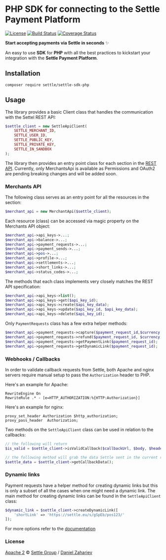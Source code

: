 # PHP SDK for connecting to the Settle Payment Platform

[![License](https://img.shields.io/badge/license-Apache%202-brightgreen.svg)](https://github.com/daniel-zahariev/music-codes/blob/master/COPYING)
[![Build Status](https://app.travis-ci.com/SettleAPI/settle-sdk-php.svg?branch=main)](https://app.travis-ci.com/github/daniel-zahariev/settle-sdk-php)
[![Coverage Status](https://coveralls.io/repos/github/SettleAPI/settle-sdk-php/badge.svg)](https://coveralls.io/github/SettleAPI/settle-sdk-php)

**Start accepting payments via Settle in seconds** ✨

An easy to use **SDK** for **PHP** with all the best practices to kickstart your integration with the **Settle Payment Platform**.

## Installation

`composer require settle/settle-sdk-php`

## Usage

The library provides a basic Client class that handles the communication with the Settel REST API:  

```php
$settle_client = new SettleApiClient(
    SETTLE_MERCHANT_ID,
    SETTLE_USER_ID,
    SETTLE_PUBLIC_KEY,
    SETTLE_PRIVATE_KEY,
    SETTLE_IN_SANDBOX
);
```

The library then provides an entry point class for each section in the [REST API](https://api.support.settle.eu/api/reference/rest/v1/).
Currently, only MerchantsApi is available as Permissions and OAuth2 are pending breaking changes and will be added soon.


### Merchants API
The following class serves as an entry point for all the resources in the section:  
```php
$merchant_api = new MerchantApi($settle_client);
```
Each resource (class) can be accessed via magic property on the Merchants API object:

```php
$merchant_api->api_keys->...;
$merchant_api->balance->...;
$merchant_api->payment_requests->...;
$merchant_api->payment_sends->...;
$merchant_api->pos->...;
$merchant_api->profile->...;
$merchant_api->settlements->...;
$merchant_api->short_links->...;
$merchant_api->status_codes->...;
```

The methods that each class implements very closely matches the REST API specification:

```php
$merchant_api->api_keys->list();
$merchant_api->api_keys->get($api_key_id);
$merchant_api->api_keys->create($api_key_data);
$merchant_api->api_keys->update($api_key_id, $api_key_data);
$merchant_api->api_keys->delete($api_key_id);
```

Only `PaymentRequests` class has a few extra helper methods:

```php
$merchant_api->payment_requests->capture($payment_request_id,$currency,$amount)
$merchant_api->payment_requests->refund($payment_request_id, $currency, $amount);
$merchant_api->payment_requests->getPaymentLink($payment_request_id);
$merchant_api->payment_requests->getDynamicLink($payment_request_id);
```

### Webhooks / Callbacks
In order to validate callback requests from Settle, both Apache and nginx servers require manual setup to pass the `Authorization` header to PHP. 

Here's an example for Apache:

```
RewriteEngine On
RewriteRule .* - [e=HTTP_AUTHORIZATION:%{HTTP:Authorization}]
```

Here's an example for nginx:
```
proxy_set_header Authorization $http_authorization;
proxy_pass_header  Authorization;
```

Two methods on the `SettleApiClient` class can be used in relation to the callbacks:

```php
// the following will return 
$is_valid = $settle_client->isValidCallback($callbackUrl, $body, $headers, $method);

// the following method will grab the data Settle sent in the current request
$settle_data = $settle_client->getCallbackData();  
```

### Dynamic links
Payment requests have a helper method for creating dynamic links but this is only a subset of all the cases when one might need a dynamic link.
The main method for creating dynamic links can be found in the `SettleApiClient` class:

```php
$dynamic_link = $settle_client->createDynamicLink([
    'shortLink' => 'https://settle.eu/s/gSpEb/pos123/'
]);
```
For more options refer to the [documentation](./ZG9jOjM0ODE0Nzk4-short-dynamic-links-api)

### License
[Apache 2](https://github.com/SettleAPI/settle-sdk-php/blob/master/LICENSE) © [Settle Group](https://settle.eu/) / [Daniel Zahariev](https://github.com/daniel-zahariev)
